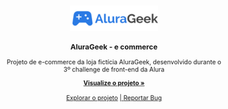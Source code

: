 <div align="center">
  
  <img src="assets/img/logo.png" width="200">
  <h3 align="center">AluraGeek - e commerce</h3>

  <p align="center">Projeto de e-commerce da loja fictícia AluraGeek, desenvolvido durante o 3º challenge de front-end da Alura</p>
  <a href="https://challenge-frontend3-alura.vercel.app/"><strong>Visualize o projeto »</strong></a>
  <br>
  <br>
  <a href="https://github.com/priscilasanches/challenge-frontend3_alura">Explorar o projeto</a>
  <a href="">  |  </a>      
  <a href="https://github.com/priscilasanches/challenge-frontend3_alura/issues">Reportar Bug</a>

</div>
